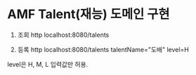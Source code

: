 # AMF Talent(재능) 도메인 구현 

1. 조회
http localhost:8080/talents

2. 등록
http localhost:8080/talents talentName="도배" level=H

level은 H, M, L 입력값만 허용.